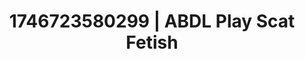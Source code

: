 ---
categories:
- AI-generated
- Digital erotica realm
- Eco-erotica
- Bare skin
- ASMR
- Virtual intimacy
- POV erotica
- Cosplay
image: /assets/images/1746723580299.jpg
layout: post
seo:
  description: Featured content with exclusive ABDL Play, Scat Fetish. HD images available.
  keywords: ABDL Play, Scat Fetish
  og_image: /assets/images/1746723580299.jpg
  schema_type: VisualArtwork
tags:
- ABDL Play
- Scat Fetish
- '#1746723580299'
title: 1746723580299 | ABDL Play Scat Fetish
---